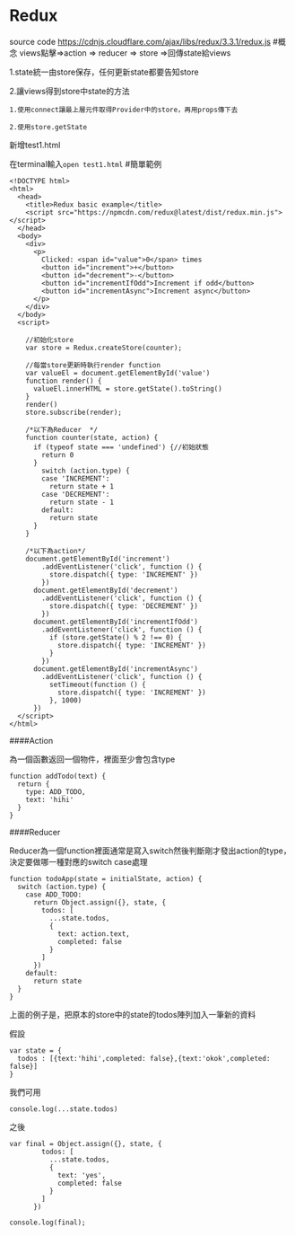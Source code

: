 # Redux
source code
https://cdnjs.cloudflare.com/ajax/libs/redux/3.3.1/redux.js
#概念
views點擊=>action => reducer => store =>回傳state給views

1.state統一由store保存，任何更新state都要告知store

2.讓views得到store中state的方法
```
1.使用connect讓最上層元件取得Provider中的store，再用props傳下去

2.使用store.getState
```

新增test1.html

在terminal輸入`open test1.html`
#簡單範例
```
<!DOCTYPE html>
<html>
  <head>
    <title>Redux basic example</title>
    <script src="https://npmcdn.com/redux@latest/dist/redux.min.js"></script>
  </head>
  <body>
    <div>
      <p>
        Clicked: <span id="value">0</span> times
        <button id="increment">+</button>
        <button id="decrement">-</button>
        <button id="incrementIfOdd">Increment if odd</button>
        <button id="incrementAsync">Increment async</button>
      </p>
    </div>
  </body>
  <script>

    //初始化store
    var store = Redux.createStore(counter);

    //每當store更新時執行render function
    var valueEl = document.getElementById('value')
    function render() {
      valueEl.innerHTML = store.getState().toString()
    }
    render()
    store.subscribe(render);

    /*以下為Reducer  */
    function counter(state, action) {
      if (typeof state === 'undefined') {//初始狀態
        return 0
      }
        switch (action.type) {
        case 'INCREMENT':
          return state + 1
        case 'DECREMENT':
          return state - 1
        default:
          return state
      }
    }

    /*以下為action*/
    document.getElementById('increment')
        .addEventListener('click', function () {
          store.dispatch({ type: 'INCREMENT' })
        })
      document.getElementById('decrement')
        .addEventListener('click', function () {
          store.dispatch({ type: 'DECREMENT' })
        })
      document.getElementById('incrementIfOdd')
        .addEventListener('click', function () {
          if (store.getState() % 2 !== 0) {
            store.dispatch({ type: 'INCREMENT' })
          }
        })
      document.getElementById('incrementAsync')
        .addEventListener('click', function () {
          setTimeout(function () {
            store.dispatch({ type: 'INCREMENT' })
          }, 1000)
      })
  </script>
</html>
```

####Action

為一個函數返回一個物件，裡面至少會包含type

```
function addTodo(text) {
  return {
    type: ADD_TODO,
    text: 'hihi'
  }
}
```

####Reducer

Reducer為一個function裡面通常是寫入switch然後判斷剛才發出action的type，決定要做哪一種對應的switch case處理

```
function todoApp(state = initialState, action) {
  switch (action.type) {
    case ADD_TODO:
      return Object.assign({}, state, {
        todos: [
          ...state.todos,
          {
            text: action.text,
            completed: false
          }
        ]
      })
    default:
      return state
  }
}
```

上面的例子是，把原本的store中的state的todos陣列加入一筆新的資料

假設
```
var state = {
  todos : [{text:'hihi',completed: false},{text:'okok',completed: false}]
}

```

我們可用

```
console.log(...state.todos)
```

之後


```
var final = Object.assign({}, state, {
        todos: [
          ...state.todos,
          {
            text: 'yes',
            completed: false
          }
        ]
      })

console.log(final);

```